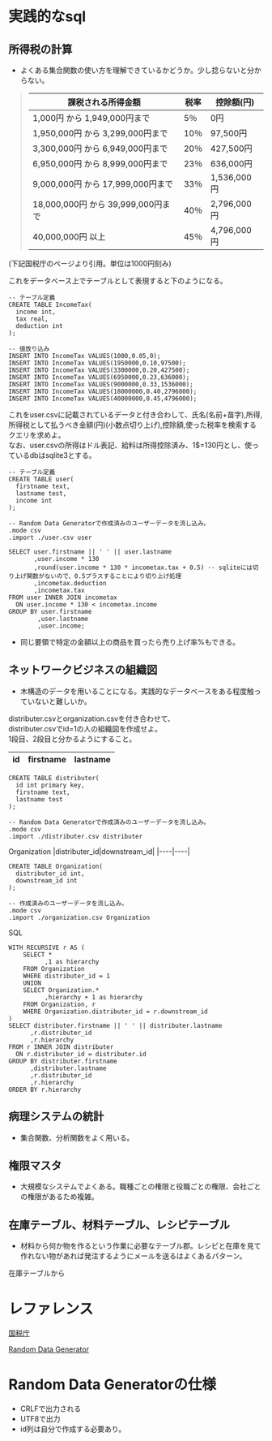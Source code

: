 # 実践的なsql

## 所得税の計算
- よくある集合関数の使い方を理解できているかどうか。少し捻らないと分からない。

>|課税される所得金額|税率|控除額(円)|
>|---------------|---|-----|
>|1,000円 から 1,949,000円まで|5％|0円|
>|1,950,000円 から 3,299,000円まで|10％|97,500円|
>|3,300,000円 から 6,949,000円まで|20％|427,500円|
>|6,950,000円 から 8,999,000円まで|23％|636,000円|
>|9,000,000円 から 17,999,000円まで|33％|1,536,000円|
>|18,000,000円 から 39,999,000円まで|40％|2,796,000円|
>|40,000,000円 以上|45％|4,796,000円|
(下記国税庁のページより引用。単位は1000円刻み)

これをデータベース上でテーブルとして表現すると下のようになる。
```
-- テーブル定義
CREATE TABLE IncomeTax(
  income int,
  tax real,
  deduction int
);

-- 値放り込み
INSERT INTO IncomeTax VALUES(1000,0.05,0);
INSERT INTO IncomeTax VALUES(1950000,0.10,97500);
INSERT INTO IncomeTax VALUES(3300000,0.20,427500);
INSERT INTO IncomeTax VALUES(6950000,0.23,636000);
INSERT INTO IncomeTax VALUES(9000000,0.33,1536000);
INSERT INTO IncomeTax VALUES(18000000,0.40,2796000);
INSERT INTO IncomeTax VALUES(40000000,0.45,4796000);
```
これをuser.csvに記載されているデータと付き合わして、氏名(名前+苗字),所得,所得税として払うべき金額(円)(小数点切り上げ),控除額,使った税率を検索するクエリを求めよ。 \
なお、user.csvの所得はドル表記、給料は所得控除済み、1$=130円とし、使っているdbはsqlite3とする。
```
-- テーブル定義
CREATE TABLE user(
  firstname text,
  lastname test,
  income int
);

-- Random Data Generatorで作成済みのユーザーデータを流し込み。
.mode csv
.import ./user.csv user
```


```
SELECT user.firstname || ' ' || user.lastname
       ,user.income * 130
       ,round(user.income * 130 * incometax.tax + 0.5) -- sqliteには切り上げ関数がないので、0.5プラスすることにより切り上げ処理
       ,incometax.deduction
       ,incometax.tax 
FROM user INNER JOIN incometax
  ON user.income * 130 < incometax.income
GROUP BY user.firstname
        ,user.lastname
        ,user.income;
```
- 同じ要領で特定の金額以上の商品を買ったら売り上げ率%もできる。

## ネットワークビジネスの組織図
- 木構造のデータを用いることになる。実践的なデータベースをある程度触っていないと難しいか。

distributer.csvとorganization.csvを付き合わせて、 \
distributer.csvでid=1の人の組織図を作成せよ。 \
1段目、2段目と分かるようにすること。

|id|firstname|lastname|
|---|----|---|

```
CREATE TABLE distributer(
  id int primary key,
  firstname text,
  lastname test
);

-- Random Data Generatorで作成済みのユーザーデータを流し込み。
.mode csv
.import ./distributer.csv distributer

```

Organization
|distributer_id|downstream_id|
|----|----|

```
CREATE TABLE Organization(
  distributer_id int,
  downstream_id int
);

-- 作成済みのユーザーデータを流し込み。
.mode csv
.import ./organization.csv Organization

```

SQL
```
WITH RECURSIVE r AS (
    SELECT *
          ,1 as hierarchy
    FROM Organization
    WHERE distributer_id = 1
    UNION
    SELECT Organization.*
          ,hierarchy + 1 as hierarchy
    FROM Organization, r 
    WHERE Organization.distributer_id = r.downstream_id
)
SELECT distributer.firstname || ' ' || distributer.lastname
      ,r.distributer_id
      ,r.hierarchy
FROM r INNER JOIN distributer
  ON r.distributer_id = distributer.id
GROUP BY distributer.firstname
      ,distributer.lastname
      ,r.distributer_id
      ,r.hierarchy
ORDER BY r.hierarchy
```

## 病理システムの統計
- 集合関数、分析関数をよく用いる。

## 権限マスタ
- 大規模なシステムでよくある。職種ごとの権限と役職ごとの権限、会社ごとの権限があるため複雑。


## 在庫テーブル、材料テーブル、レシピテーブル
- 材料から何か物を作るという作業に必要なテーブル郡。レシピと在庫を見て作れない物があれば発注するようにメールを送るはよくあるパターン。

在庫テーブルから
# レファレンス
[国税庁](https://www.nta.go.jp/taxes/shiraberu/taxanswer/shotoku/2260.htm)

[Random Data Generator](http://randat.com/)

# Random Data Generatorの仕様
- CRLFで出力される
- UTF8で出力
- id列は自分で作成する必要あり。
